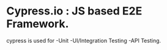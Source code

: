 # Cypress.io : JS based E2E Framework.
cypress is used for 
-Unit
-UI/Integration Testing
-API Testing.
